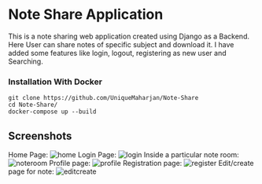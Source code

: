 # Note Share Application

This is a note sharing web application created using Django as a Backend. Here User can share notes of specific subject and download it. I have added some features like login, logout, registering as new user and Searching.

### Installation With Docker

```
git clone https://github.com/UniqueMaharjan/Note-Share
cd Note-Share/
docker-compose up --build
```

## Screenshots

Home Page:
![home](https://user-images.githubusercontent.com/87868179/148681168-d069acdd-193f-45d6-84ae-9e71d6a02ead.PNG)
Login Page:
![login](https://user-images.githubusercontent.com/87868179/148681173-57eb7122-2e84-443a-b01a-3810ff400c31.PNG)
Inside a particular note room:
![noteroom](https://user-images.githubusercontent.com/87868179/148681206-65914b26-99a0-4e02-8683-4f8263f1cac2.PNG)
Profile page:
![profile](https://user-images.githubusercontent.com/87868179/148681224-0c6cc476-59b1-436b-a403-879c8cf86c99.PNG)
Registration page:
![register](https://user-images.githubusercontent.com/87868179/148681233-176b8e23-e5ac-413c-88be-5c10cdde39a0.PNG)
Edit/create page for note:
![editcreate](https://user-images.githubusercontent.com/87868179/148681242-2d64f167-8c59-42ea-9ac7-08bfced5ba38.PNG)
